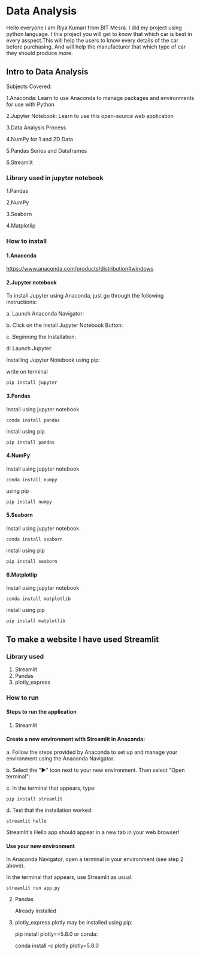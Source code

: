 
# Data Analysis
Hello everyone I am Riya Kumari from BIT Mesra.
I did my project using python language.
I this project you will get to know that which car is best 
in every asspect.This will help the users to know every 
details of the car before purchasing. And will help the 
manufacturer that which type of car they should produce 
more.

## Intro to Data Analysis
Subjects Covered:

1.Anaconda: Learn to use Anaconda to manage packages and environments for use with Python

2.Jupyter Notebook: Learn to use this open-source web application

3.Data Analysis Process

4.NumPy for 1 and 2D Data

5.Pandas Series and Dataframes

6.Streamlit

### Library used in jupyter notebook
1.Pandas

2.NumPy

3.Seaborn

4.Matplotlip

### How to install
#### 1.Anaconda
https://www.anaconda.com/products/distribution#windows

#### 2.Jupyter notebook

To install Jupyter using Anaconda, just go through 
  the following instructions:

  a. Launch Anaconda Navigator:

  b. Click on the Install Jupyter Notebook Button:

  c. Beginning the Installation:

  d: Launch Jupyter:

  Installing Jupyter Notebook using pip:

  write on terminal

    pip install jupyter

#### 3.Pandas
Install using jupyter notebook

    conda install pandas

install using pip

    pip install pandas

#### 4.NumPy
Install using jupyter notebook

    conda install numpy

using pip

    pip install numpy

#### 5.Seaborn
Install using jupyter notebook

    conda install seaborn

install using pip

    pip install seaborn

#### 6.Matplotlip
Install using jupyter notebook

    conda install matplotlib

install using pip
     
    pip install matplotlib

## To make a website I have used Streamlit

### Library used

1. Streamlit
2. Pandas
3. plotly_express

### How to run
#### Steps to run the application
1. Streamlit
  ####  Create a new environment with Streamlit in Anaconda:

   a. Follow the steps provided by Anaconda to set up
     and manage your environment using the Anaconda
      Navigator.

   b. Select the "▶" icon next to your new environment.
     Then select "Open terminal":
    
   c. In the terminal that appears, type:

    pip install streamlit
 
   d. Test that the installation worked:

    streamlit hello

  Streamlit's Hello app should appear in a new tab in your web browser!

#### Use your new environment
In Anaconda Navigator, open a terminal in your environment (see step 2 above).

In the terminal that appears, use Streamlit as usual:

    streamlit run app.py
    
2. Pandas
    
    Already installed
    

3. plotly_express
plotly may be installed using pip:

    pip install plotly==5.8.0
or conda:

    conda install -c plotly plotly=5.8.0




   







